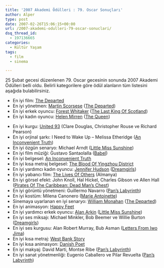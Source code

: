 ```yaml
---
title: '2007 Akademi Ödülleri : 79. Oscar Sonuçları'
author: Alper
type: post
date: 2007-02-26T15:06:15+00:00
url: /2007-akademi-odulleri-79-oscar-sonuclari/
dsq_thread_id:
  - 197136665
categories:
  - Kültür Yaşam
tags:
  - film
  - sinema

---
```

25 Şubat gecesi düzenlenen 79. Oscar gecesinin sonunda 2007 Akademi Ödülleri belli oldu. Belirli kategorilere göre ödül alanların tüm listesini aşağıda bulabilirsiniz.

  * En iyi film: [The Departed][1]
  * En iyi yönetmen: [Martin Scorsese][2] ([The Departed][1])
  * En iyi erkek oyuncu: [Forest Whitaker][3] ([The Last King Of Scotland][4])
  * En iyi kadın oyuncu: [Helen Mirren][5] ([The Queen][6])

<!--more-->

  * En iyi kurgu: [United 93][7] (Clare Douglas, Christopher Rouse ve Richard Pearson)
  * En iyi orjinal şarkı: I Need to Wake Up &#8211; Melissa Etheridge ([An Inconvenient Truth][8])
  * En iyi özgün senaryo: Michael Arndt ([Little Miss Sunshine][9])
  * En iyi film müziği: Gustavo Santaolalla ([Babel][10])
  * En iyi belgesel: [An Inconvenient Truth][8]
  * En iyi kısa metraj belgesel: [The Blood Of Yingzhou District][11]
  * En iyi yardımcı kadın oyuncu: [Jennifer Hudson][12] ([Dreamgirls][13])
  * En iyi yabancı film: [The Lives Of Others][14] (Almanya)
  * En iyi görsel efekt: John Knoll, Hal Hickel, Charles Gibson ve Allen Hall ([Pirates Of The Caribbean: Dead Man’s Chest][15])
  * En iyi görüntü yönetmeni: Guillermo Navarro ([Pan’s Labyrinth][16])
  * En iyi kostüm: Milena Canonero ([Marie Antoinette][17])
  * Sinemaya uyarlanan en iyi senaryo: [William Monahan][18] ([The Departed][1])
  * En iyi animasyon: [Happy Feet][19]
  * En iyi yardımcı erkek oyuncu: [Alan Arkin][20] ([Little Miss Sunshine][9])
  * En iyi ses miksajı: Michael Minkler, Bob Beemer ve Willie Burton ([Dreamgirls][13])
  * En iyi ses kurgusu: Alan Robert Murray, Bub Asman ([Letters From Iwo Jima][21])
  * En iyi kısa metraj: [West Bank Story][22]
  * En iyi kısa animasyon: [Danish Poet][23]
  * En iyi makyaj: David Marti, Montse Ribe ([Pan’s Labyrinth][16])
  * En iyi sanat yönetmenliği: Eugenio Caballero ve Pilar Revuelta ([Pan’s Labyrinth][16])

 [1]: http://imdb.com/title/tt0407887/
 [2]: http://imdb.com/name/nm0000217/
 [3]: http://imdb.com/name/nm0001845/
 [4]: http://imdb.com/title/tt0455590/
 [5]: http://imdb.com/name/nm0000545/
 [6]: http://imdb.com/title/tt0436697/
 [7]: http://imdb.com/title/tt0475276/
 [8]: http://imdb.com/title/tt0497116/
 [9]: http://imdb.com/title/tt0449059/
 [10]: http://imdb.com/title/tt0449467/
 [11]: http://imdb.com/title/tt0859595/
 [12]: http://imdb.com/name/nm1617685/
 [13]: http://imdb.com/title/tt0443489/
 [14]: http://imdb.com/title/tt0405094/
 [15]: http://imdb.com/title/tt0383574/
 [16]: http://imdb.com/title/tt0457430/
 [17]: http://imdb.com/title/tt0422720/
 [18]: http://imdb.com/name/nm1184258/
 [19]: http://imdb.com/title/tt0366548/
 [20]: http://imdb.com/name/nm0000273/
 [21]: http://imdb.com/title/tt0498380/
 [22]: http://imdb.com/title/tt0438575/
 [23]: http://imdb.com/title/tt0933357/